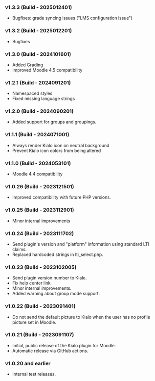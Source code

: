 ### v1.3.3 (Build - 2025012401)

* Bugfixes: grade syncing issues ("LMS configuration issue")

### v1.3.2 (Build - 2025012201)

* Bugfixes

### v1.3.0 (Build - 2024101601)

* Added Grading
* Improved Moodle 4.5 compatibility

### v1.2.1 (Build - 2024091201)

* Namespaced styles
* Fixed missing language strings

### v1.2.0 (Build - 2024090201)

* Added support for groups and groupings.

### v1.1.1 (Build - 2024071001)

* Always render Kialo icon on neutral background
* Prevent Kialo icon colors from being altered

### v1.1.0 (Build - 2024053101)

* Moodle 4.4 compatibility

### v1.0.26 (Build - 2023121501)

* Improved compatibility with future PHP versions.

### v1.0.25 (Build - 2023112901)

* Minor internal improvements

### v1.0.24 (Build - 2023111702)

* Send plugin's version and "platform" information using standard LTI claims.
* Replaced hardcoded strings in lti_select.php.

### v1.0.23 (Build - 2023102005)

* Send plugin version number to Kialo.
* Fix help center link.
* Minor internal improvements.
* Added warning about group mode support.

### v1.0.22 (Build - 2023091401)

* Do not send the default picture to Kialo when the user has no profile picture set in Moodle.

### v1.0.21 (Build - 2023091107)

* Initial, public release of the Kialo plugin for Moodle.
* Automatic release via GitHub actions.

### v1.0.20 and earlier

* Internal test releases.
